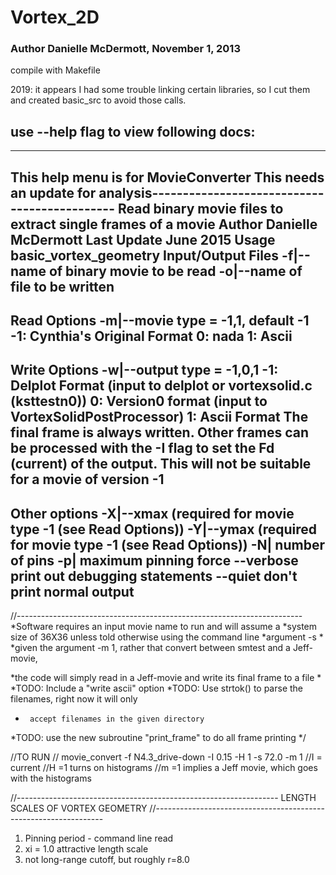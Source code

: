 # Vortex_2D

### Author Danielle McDermott, November 1, 2013
 
compile with Makefile

2019: it appears I had some trouble linking certain libraries, so I cut them and created basic_src to avoid those calls.

 
use --help flag to view following docs:
-------------------------------------------------
---------------------------------------------
This help menu is for MovieConverter
This needs an update for analysis---------------------------------------------
Read binary movie files to extract single frames of a movie
Author Danielle McDermott 
Last Update June 2015
Usage basic_vortex_geometry
Input/Output Files
	-f|--name of binary movie to be read
	-o|--name of file to be written
---------------------------------------------
Read Options
	-m|--movie type = -1,1, default -1 
	  -1: Cynthia's Original Format 
	   0: nada  1: Ascii 
---------------------------------------------
Write Options
	-w|--output type = -1,0,1
	  -1: Delplot Format (input to delplot or vortexsolid.c (ksttestn0))
	   0: Version0 format (input to VortexSolidPostProcessor)
	   1: Ascii Format
The final frame is always written.  Other frames can be processed with the -I flag to set the Fd (current) of the output.  This will not be suitable for a movie of version -1
---------------------------------------------
Other options
	-X|--xmax (required for movie type -1 (see Read Options)) 
	-Y|--ymax (required for movie type -1 (see Read Options)) 
	-N| number of pins 
	-p| maximum pinning force 
	--verbose print out debugging statements
	--quiet don't print normal output
-------------------------------------------------

 
//-----------------------------------------------------------------------
 *Software requires an input movie name to run and will assume a 
 *system size of 36X36 unless told otherwise using the command line
 *argument -s
 *
 *given the argument -m 1, rather that convert between smtest and a Jeff-movie, 

*the code will simply read in a Jeff-movie and write its final frame to a file
 *
 *TODO: Include a "write ascii" option
 *TODO: Use strtok() to parse the filenames, right now it will only
 *      accept filenames in the given directory
 *TODO: use the new subroutine "print_frame" to do all frame printing
 */

//TO RUN
// movie_convert -f N4.3_drive-down -I 0.15 -H 1 -s 72.0 -m 1
//I = current
//H =1 turns on histograms
//m =1 implies a Jeff movie, which goes with the histograms

//-----------------------------------------------------------------
LENGTH SCALES OF VORTEX GEOMETRY
//-----------------------------------------------------------------
1) Pinning period - command line read
2) xi = 1.0  attractive length scale
3) not long-range cutoff, but roughly r=8.0